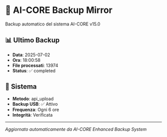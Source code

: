 # 🧬 AI-CORE Backup Mirror

Backup automatico del sistema AI-CORE v15.0

## 📊 Ultimo Backup
- **Data**: 2025-07-02
- **Ora**: 18:00:58
- **File processati**: 13974
- **Status**: ✅ completed

## 🎯 Sistema
- **Metodo**: api_upload
- **Backup USB**: ✅ Attivo
- **Frequenza**: Ogni 6 ore
- **Integrità**: Verificata

---
*Aggiornato automaticamente da AI-CORE Enhanced Backup System*
